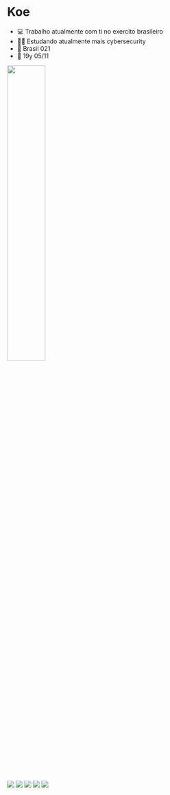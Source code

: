 # Koe

- 💻 Trabalho atualmente com ti no exercito brasileiro
- ✍🏼 Estudando atualmente mais cybersecurity
- 🛫 Brasil 021
- 🎂 19y  05/11

<div align="left">
  <a href="https://github.com/mecbds">
  <img width="42%" src="https://github-readme-stats.vercel.app/api?username=mecbds&show_icons=true&theme=gotham&include_all_commits=true&count_private=true"/>
</div>
  
##
  
  <div>
  <a href="https://www.instagram.com/mec_vjtz/" target="_blank"><img src="https://img.shields.io/badge/-Instagram-%23E4405F?style=for-the-badge&logo=instagram&logoColor=white" target="_blank"></a>
 	<a href="https://www.twitch.tv/eo_mec" target="_blank"><img src="https://img.shields.io/badge/Twitch-9146FF?style=for-the-badge&logo=twitch&logoColor=white" target="_blank"></a>
 <a href="https://discord.gg/End8ScQ" target="_blank"><img src="https://img.shields.io/badge/Discord-7289DA?style=for-the-badge&logo=discord&logoColor=white" target="_blank"></a> 
  <a href="mailto:matheuzviajante@gmail.com"><img src="https://img.shields.io/badge/-Gmail-%23333?style=for-the-badge&logo=gmail&logoColor=white" target="_blank"></a>
  <a target="_blank" href="https://www.linkedin.com/in/matheus-eduardo-cavalcante-borba-de-souza-9965b8203/" target="_blank"><img src="https://img.shields.io/badge/-LinkedIn-%230077B5?style=for-the-badge&logo=linkedin&logoColor=white" ></a> 
</div>
